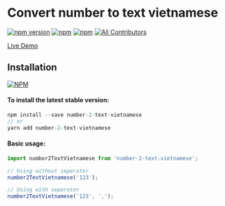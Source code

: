 # Convert number to text vietnamese

[![npm version](https://badge.fury.io/js/number-2-text-vietnamese.svg)](https://badge.fury.io/js/number-2-text-vietnamese) [![npm](https://img.shields.io/npm/dw/number-2-text-vietnamese.svg?logo=npm)](https://www.npmjs.com/package/number-2-text-vietnamese) [![npm](https://img.shields.io/bundlephobia/minzip/number-2-text-vietnamese)](https://www.npmjs.com/package/number-2-text-vietnamese)
[![All Contributors](https://img.shields.io/badge/all_contributors-1-orange.svg?style=flat-square)](#contributors-)

<!-- ALL-CONTRIBUTORS-BADGE:END -->

[Live Demo](https://hunghg255.github.io/number-2-text-vietnamese/demo/index.html)

## Installation

[![NPM](https://nodei.co/npm/number-2-text-vietnamese.png?compact=true)](https://nodei.co/npm/number-2-text-vietnamese/)

#### To install the latest stable version:

```js
npm install --save number-2-text-vietnamese
// or
yarn add number-2-text-vietnamese
```

#### Basic usage:

```js
import number2TextVietnamese from 'number-2-text-vietnamese';

// Using without seperator
number2TextVietnamese('123');

// Using with seperator
number2TextVietnamese('123', ',');
```
